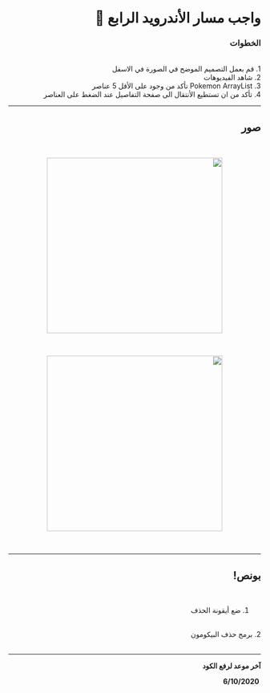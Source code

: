 <div dir = "rtl">

# واجب مسار الأندرويد الرابع 💚
### الخطوات 

<br>
1. قم بعمل التصميم الموضح في الصورة في الاسفل 
<br>
2. شاهد الفيديوهات
<br>
3. Pokemon ArrayList تأكد من وجود على الأقل 5 عناصر
<br>
4. تأكد من ان تستطيع الأنتقال الى صفحة التفاصيل عند الضغط على العناصر
<br>
<hr>

## صور
<br>
<p align="center">
<img src = "https://github.com/kuwaitcodes/android-hw-4/blob/master/List.png" width = "350px" margin="auto"/>
</p>
<br>
<p align="center">
<img src = "https://github.com/kuwaitcodes/android-hw-4/blob/master/List2.png" width = "350px" margin="auto"/>
</p>

<br>
<hr>

## بونص!

<br>

1. ضع أيقونة الحذف
<br>
2. برمج حذف البيكومون
<br>
<br>
<hr>
<b>آخر موعد لرفع الكود

&#x202b; 6/10/2020



</div>
